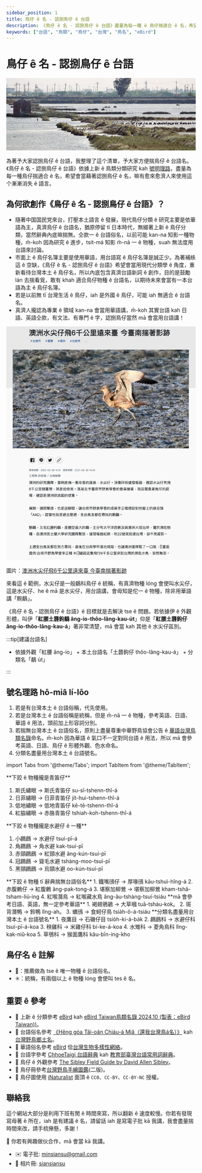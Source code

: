 ```yaml
---
sidebar_position: 1
title: 鳥仔 ê 名 - 認捌鳥仔 ê 台語
description: 《鳥仔 ê 名 - 認捌鳥仔 ê 台語》盡量為每一種 ê 鳥仔揣適合 ê 名，希望會當藉著認捌鳥仔 ê 名，有愈來愈濟人來講台灣話。
keywords: ["台語", "鳥類", "鳥仔", "台灣", "鳥名", "eBird"]
---
```


# 鳥仔 ê 名 - 認捌鳥仔 ê 台語

![鳥仔 ê 名 - 認捌鳥仔 ê 台語](https://github.com/siansiansu/siansiansu.github.io/blob/main/docs/birdtaigi/img/cover_photo.jpeg?raw=true)

為著予大家認捌鳥仔 ê 台語，我整理了這个清單，予大家方便揣鳥仔 ê 台語名。《鳥仔 ê 名 - 認捌鳥仔 ê 台語》依據上新 ê 鳥類分類研究 kah [號明理路](#號名理路-hō-miâ-lí-lōo)，盡量為每一種鳥仔揣適合 ê 名，希望會當藉著認捌鳥仔 ê 名，嘛有愈來愈濟人來使用這个漸漸消失 ê 語言。

## 為何欲創作《鳥仔 ê 名 - 認捌鳥仔 ê 台語》？

- 隨著中国国民党來台，打壓本土語言 ê 發展，現代鳥仔分類 ê 研究主要是依華語為主，真濟鳥仔 ê 台語名，猶原停留 tī 日本時代，無綴著上新 ê 鳥仔分類，當然辭典內底嘛揣無。仝款一 ê 台語俗名，以前可能 kan-na 知影一種物種，m̄-koh 因為研究 ê 進步，tsit-má 知影 m̄-nā 一 ê 物種，suah 無法度用台語來討論。
- 市面上 ê 鳥仔名簿主要是使用華語，用台語寫 ê 鳥仔名簿是誠正少。為著補紩這 ê 空缺，《鳥仔 ê 名 - 認捌鳥仔 ê 台語》希望會當用現代分類學 ê 角度，重新看待台灣本土 ê 鳥仔名，所以內底包含真濟台語新詞 ê 創作，目的是鼓勵 lán 去揣看覓，敢有 khah 適合鳥仔物種 ê 台語名，以期待未來會當有一本台語為主 ê 鳥仔名簿。
- 若是以前無 tī 台灣生活 ê 鳥仔，iah 是外國 ê 鳥仔，可能 iah 無適合 ê 台語名。
- 真濟人攏認為專業 ê 領域 kan-na 會當用華語講，m̄-koh 其實台語 kah 日語、英語仝款，有文法、有專門 ê 字，認捌鳥仔當然 mā 會當用台語講！

![澳洲水尖仔飛6千公里遠來臺 今臺南揣著影跡](https://github.com/siansiansu/siansiansu.github.io/blob/main/docs/birdtaigi/img/519273.png?raw=true)

圖片：[澳洲水尖仔飛6千公里遠來臺 今臺南揣著影跡](https://news.pts.org.tw/article/519273)

來看這 ê 範例，水尖仔是一般鷸科鳥仔 ê 統稱，有真濟物種 lóng 會使叫水尖仔，這是水尖仔、he ê mā 是水尖仔，用台語講，會毋知是佗一 ê 物種，除非用華語講「黦鷸」。

《鳥仔 ê 名 - 認捌鳥仔 ê 台語》ê 目標就是去解決 tse ê 問題。若依據伊 ê 外觀形體，叫伊「**紅腰土礱鉤鷸 âng-io-thôo-lâng-kau-u̍t**」仰是「**紅腰土礱鉤仔 âng-io-thôo-lâng-kau-á**」著非常清楚，mā 會當 kah 其他 ê 水尖仔區別。

:::tip[建議台語名]

- 依據外觀「紅腰 âng-io」 + 本土台語名「土礱鉤仔 thôo-lâng-kau-á」 + 分類名「鷸 u̍t」

:::

## 號名理路 hō-miâ lí-lōo

1. 若是有台灣本土 ê 台語俗稱，代先使用。
2. 若是台灣本土 ê 台語俗稱是統稱，但是 m̄-nā 一 ê 物種，參考英語、日語、華語 ê 用法，頭前加上形容詞分別。
3. 若揣無台灣本土 ê 台語俗名，原則上盡量尊重中華野鳥協會公告 ê [華語台灣鳥類名錄](https://www.bird.org.tw/basicpage/87)命名。m̄-koh 因為華語 ê 氣口不一定對同台語 ê 用法，所以 mā 會參考英語、日語、鳥仔 ê 形體外觀、色水命名。
4. 分類名盡量用台灣本土 ê 台語號名。

import Tabs from '@theme/Tabs';
import TabItem from '@theme/TabItem';

<Tabs>
  <TabItem value="範例一">
**下跤 ê 物種攏是青笛仔**

  1. 斯氏繡眼 -> 斯氏青笛仔 su-sī-tshenn-thî-á
  2. 日菲繡眼 -> 日菲青笛仔 ji̍t-hui-tshenn-thî-á
  3. 低地繡眼 -> 低地青笛仔 kē-tē-tshenn-thî-á
  4. 紅脇繡眼 -> 赤胳青笛仔 tshiah-koh-tshenn-thî-á

  </TabItem>
  <TabItem value="範例二">
  **下跤 ê 物種攏是水避仔 ê 一種**

  1. 小鸊鷉 -> 水避仔 tsuí-pī-á
  2. 角鸊鷉 -> 角水避 kak-tsuí-pī
  3. 赤頸鸊鷉 -> 紅頸水避 âng-kún-tsuí-pī
  4. 冠鸊鷉 -> 聳毛水避 tshàng-moo-tsuí-pī
  5. 黑頸鸊鷉 -> 烏頸水避 oo-kún-tsuí-pī
  </TabItem>
  <TabItem value="範例三">
  **下跤 ê 物種 tī 辭典揣無台語俗名**
  1. 鐵嘴鴴仔 -> 厚喙鴴 kāu-tshuì-hîng-á
  2. 赤腹鶇仔 -> 紅腹鶇 âng-pak-tong-á
  3. 堪察加柳鶯 -> 堪察加柳鶯 kham-tshâ-tsham-liú-ing
  4. 紅喉潛鳥 -> 紅喉藏水鳥 âng-âu-tshàng-tsuí-tsiáu
  </TabItem>
  <TabItem value="範例四">
  **mā 會參考日語、英語，無一定參考華語**
  1. 褐翅鴉鵑 -> 大草嘓 tuā-tsháu-kok。
  2. 斑背潛鴨 -> 鈴鴨 lîng-ah。
  3. 蠣鴴 -> 食蚵仔鳥 tsia̍h-ô-á-tsiáu
  </TabItem>
  <TabItem value="範例五">
  **分類名盡量用台灣本土 ê 台語號名**
  1. 夜鷹目 -> 石磯仔目 tsio̍h-ki-á-ba̍k
  2. 鸊鷉科 -> 水避仔科 tsuí-pī-á-koa
  3. 秧雞科 -> 米雞仔科 bí-ke-á-koa
  4. 水雉科 -> 菱角鳥科 lîng-kak-niû-koa
  5. 草鴞科 -> 猴面鷹科 kâu-bīn-ing-kho
  </TabItem>
</Tabs>

## 鳥仔名 ê 註解

- 🎯：推薦做為 tse ê 唯一物種 ê 台語俗名。
- ✳️：統稱，有兩個以上 ê 物種 lóng 會使叫 tes ê 名。

## 重要 ê 參考

- 📕 上新 ê 分類參考 [eBird](https://ebird.org/home) kah [eBird Taiwan鳥類名錄 2024.10 (製表：eBird Taiwan))](https://docs.google.com/spreadsheets/d/1PnZ2V8jMjw9MvGLlXNs05gSz43sigs-tewDdx19YebA/edit?usp=sharing)。
- 📕 台語俗名參考 [《Hêng góa Tâi-oân Chiáu-á Miâ（還我台灣鳥á名）》](https://siaulahjih.github.io/TaiOanChiauA/) kah [台灣野鳥鄉土名](https://www.oocities.org/~smewmao/taiwan/twnname.html)。
- 📕 華語俗名參考 [eBird](https://ebird.org/home) 佮[台灣生物多樣性網絡](https://www.tbn.org.tw/)。
- 📕 台語字參考 [ChhoeTaigi 台語辭典](https://chhoe.taigi.info/) kah [教育部臺灣台語常用詞辭典](https://sutian.moe.edu.tw/)。
- 📕 鳥仔 ê 外觀參考 [The Sibley Field Guide by David Allen Sibley](https://www.audubon.org/marketplace/sibley-field-guides)。
- 📕 鳥仔冊參考[台灣野鳥手繪圖鑑](https://www.books.com.tw/products/0010918403)(二版)。
- 📕 鳥仔圖使用 [iNaturalist](https://www.inaturalist.org/) 面頂 ê `CC0`、`CC-BY`、`CC-BY-NC` 授權。

## 聯絡我

這个網站大部分是利用下班有閒 ê 時間來寫，所以翻新 ê 速度較慢。你若有發現寫毋著 ê 所在，iah 是有建議 ê 名，請留話 iah 是寫電子批 kā 我講，我會盡量揣時間來改，請手梳攑懸，多謝！

🚀 你若有興趣做伙合作，mā 會當 kā 我講。

- ✉️ 電子批: [minsiansu@gmail.com](mailto:minsiansu@gmail.com)
- 📸 相片冊: [siansiansu](https://www.instagram.com/siansiansu/)
